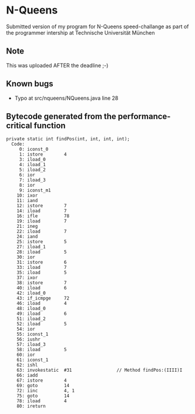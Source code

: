 N-Queens
========

Submitted version of my program for N-Queens speed-challange as part of the programmer intership at Technische Universität München

Note
----
This was uploaded AFTER the deadline ;-)

Known bugs
----------
* Typo at src/nqueens/NQueens.java line 28


Bytecode generated from the performance-critical function
--------------------------------------------------------------
    private static int findPos(int, int, int, int);
      Code:
         0: iconst_0
         1: istore        4
         3: iload_0
         4: iload_1
         5: iload_2
         6: ior
         7: iload_3
         8: ior
         9: iconst_m1
        10: ixor
        11: iand
        12: istore        7
        14: iload         7
        16: ifle          78
        19: iload         7
        21: ineg
        22: iload         7
        24: iand
        25: istore        5
        27: iload_1
        28: iload         5
        30: ior
        31: istore        6
        33: iload         7
        35: iload         5
        37: ixor
        38: istore        7
        40: iload         6
        42: iload_0
        43: if_icmpge     72
        46: iload         4
        48: iload_0
        49: iload         6
        51: iload_2
        52: iload         5
        54: ior
        55: iconst_1
        56: iushr
        57: iload_3
        58: iload         5
        60: ior
        61: iconst_1
        62: ishl
        63: invokestatic  #31                 // Method findPos:(IIII)I
        66: iadd
        67: istore        4
        69: goto          14
        72: iinc          4, 1
        75: goto          14
        78: iload         4
        80: ireturn
        

